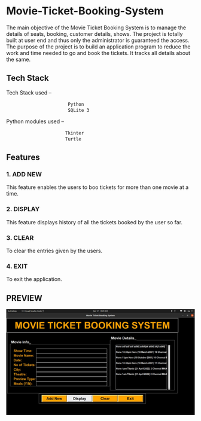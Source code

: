# Movie-Ticket-Booking-System

The main objective of the Movie Ticket Booking System is to manage the details of seats, booking, customer details, shows. The project is totally built at user end and thus only the administrator is guaranteed the access. The purpose of the project is to build an application program to reduce the work and time needed to go and book the tickets. It tracks all details about the same.

## Tech Stack 

Tech Stack used – 

                           Python
                           SQLite 3

Python modules used – 

                          Tkinter
                          Turtle
                          
## Features


### 1. ADD NEW

This feature enables the users to boo tickets for more than one movie at a time.


### 2. DISPLAY

This feature displays  history of all the tickets booked by the user so far.


### 3. CLEAR

To clear the entries given by the users.


### 4. EXIT

To exit the application.



## PREVIEW
<img src = "1.jpeg">
